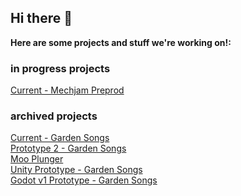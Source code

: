 ## Hi there 👋

**Here are some projects and stuff we're working on!:**

### in progress projects

<a href="https://github.com/flower-water-games/mech-preprod">Current - Mechjam Preprod</a><br>





### archived projects
<a href="https://github.com/flower-water-games/unwilting-gardens-prod">Current - Garden Songs</a><br>
<a href="https://github.com/flower-water-games/Cogito-garden-songs">Prototype 2 - Garden Songs</a><br>
<a href="https://github.com/flower-water-games/moo-plunger">Moo Plunger</a><br>
<a href="https://github.com/flower-water-games/u-garden-song">Unity Prototype - Garden Songs</a><br>
<a href="https://github.com/flower-water-games/garden-songs-gd">Godot v1 Prototype - Garden Songs </a>
